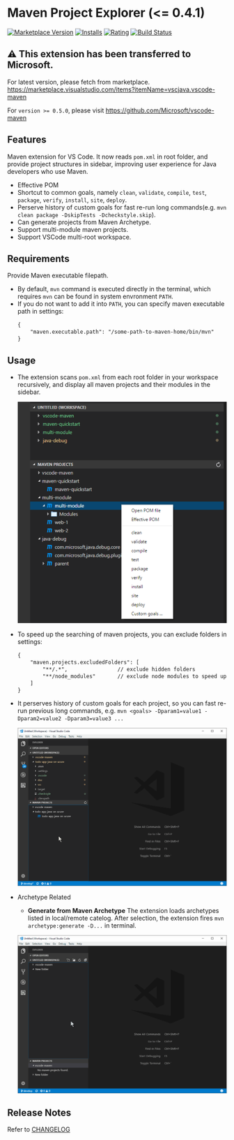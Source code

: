# Maven Project Explorer (<= 0.4.1)

[![Marketplace Version](https://vsmarketplacebadge.apphb.com/version-short/vscjava.vscode-maven.svg)](https://marketplace.visualstudio.com/items?itemName=vscjava.vscode-maven) [![Installs](https://vsmarketplacebadge.apphb.com/installs-short/vscjava.vscode-maven.svg)](https://marketplace.visualstudio.com/items?itemName=vscjava.vscode-maven) [![Rating](https://vsmarketplacebadge.apphb.com/rating-short/vscjava.vscode-maven.svg)](https://marketplace.visualstudio.com/items?itemName=vscjava.vscode-maven) [![Build Status](https://travis-ci.org/Eskibear/vscode-maven.svg)](https://travis-ci.org/Eskibear/vscode-maven)

## :warning: This extension has been transferred to Microsoft. 

For latest version, please fetch from marketplace. https://marketplace.visualstudio.com/items?itemName=vscjava.vscode-maven  

For `version >= 0.5.0`, please visit https://github.com/Microsoft/vscode-maven

## Features

Maven extension for VS Code. It now reads `pom.xml` in root folder, and provide project structures in sidebar, improving user experience for Java developers who use Maven.

* Effective POM
* Shortcut to common goals, namely `clean`, `validate`, `compile`, `test`, `package`, `verify`, `install`, `site`, `deploy`.
* Perserve history of custom goals for fast re-run long commands(e.g. `mvn clean package -DskipTests -Dcheckstyle.skip`).
* Can generate projects from Maven Archetype.
* Support multi-module maven projects.
* Support VSCode multi-root workspace.

## Requirements

Provide Maven executable filepath.
* By default, `mvn` command is executed directly in the terminal, which requires `mvn` can be found in system envronment `PATH`.
* If you do not want to add it into `PATH`, you can specify maven executable path in settings:
    ```
    {
        "maven.executable.path": "/some-path-to-maven-home/bin/mvn"
    }
    ```

## Usage

* The extension scans `pom.xml` from each root folder in your workspace recursively, and display all maven projects and their modules in the sidebar.

    ![Screenshot](images/view_context.png)

* To speed up the searching of maven projects, you can exclude folders in settings:
    ```
    {
        "maven.projects.excludedFolders": [
            "**/.*",                // exclude hidden folders
            "**/node_modules"       // exclude node modules to speed up
        ]
    }
    ```

* It perserves history of custom goals for each project, so you can fast re-run previous long commands, e.g. `mvn <goals> -Dparam1=value1 -Dparam2=value2 -Dparam3=value3 ...` 

    ![Screenshot](images/customGoal.gif)

* Archetype Related
    * **Generate from Maven Archetype** The extension loads archetypes listed in local/remote catelog. After selection, the extension fires `mvn archetype:generate -D...` in terminal.

    ![Screenshot](images/archetype.gif)

## Release Notes

Refer to [CHANGELOG](CHANGELOG.md)
